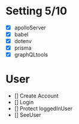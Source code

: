 # Setting 5/10

- [x] apolloServer
- [x] babel
- [x] dotenv
- [x] prisma
- [x] graphQLtools

# User

- [] Create Account
- [] Login
- [] Protect loggedInUser
- [] SeeUser
